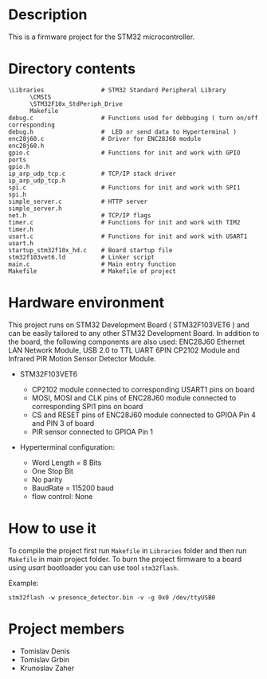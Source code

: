 Description
===========

This is a firmware project for the STM32 microcontroller. 

Directory contents
==================

    \Libraries                # STM32 Standard Peripheral Library 
          \CMSIS  
          \STM32F10x_StdPeriph_Drive
          Makefile
    debug.c                   # Functions used for debbuging ( turn on/off corresponding 
    debug.h                   #  LED or send data to Hyperterminal )
    enc28j60.c                # Driver for ENC28J60 module 
    enc28j60.h
    gpio.c                    # Functions for init and work with GPIO ports
    gpio.h
    ip_arp_udp_tcp.c          # TCP/IP stack driver
    ip_arp_udp_tcp.h
    spi.c                     # Functions for init and work with SPI1
    spi.h
    simple_server.c           # HTTP server 
    simple_server.h
    net.h                     # TCP/IP flags
    timer.c                   # Functions for init and work with TIM2
    timer.h
    usart.c                   # Functions for init and work with USART1
    usart.h
    startup_stm32f10x_hd.c    # Board startup file
    stm32f103vet6.ld          # Linker script
    main.c                    # Main entry function
    Makefile                  # Makefile of project

      
Hardware environment
====================

This project runs on STM32 Development Board ( STM32F103VET6 ) and can be
easily tailored to any other STM32 Development Board. In addition to the
board, the following components are also used: ENC28J60 Ethernet LAN
Network Module, USB 2.0 to TTL UART 6PIN CP2102 Module and Infrared PIR
Motion Sensor Detector Module.

- STM32F103VET6 
  - CP2102 module connected to corresponding USART1 pins on board
  - MOSI, MOSI and CLK pins of ENC28J60 module connected to corresponding
    SPI1 pins on board
  - CS and RESET pins of ENC28J60 module connected to GPIOA Pin 4 and PIN 3 
    of board 
  - PIR sensor connected to GPIOA Pin 1
 
- Hyperterminal configuration:
  - Word Length = 8 Bits
  - One Stop Bit
  - No parity
  - BaudRate = 115200 baud
  - flow control: None 
                             
How to use it
=============

To compile the project first run `Makefile` in `Libraries` folder and then
run `Makefile` in main project folder. To burn the project firmware to a
board using _usart_ bootloader you can use tool `stm32flash`.

Example:

    stm32flash -w presence_detector.bin -v -g 0x0 /dev/ttyUSB0

Project members
===============

- Tomislav Denis
- Tomislav Grbin
- Krunoslav Zaher
